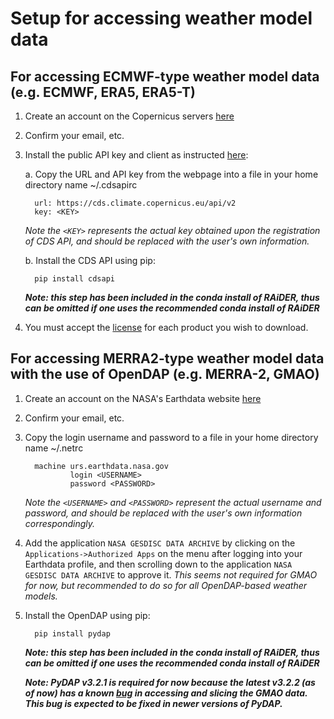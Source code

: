 # Setup for accessing weather model data

## For accessing ECMWF-type weather model data (e.g. ECMWF, ERA5, ERA5-T)

1. Create an account on the Copernicus servers [here](https://cds.climate.copernicus.eu/user)

2. Confirm your email, etc. 

3. Install the public API key and client as instructed [here](https://cds.climate.copernicus.eu/api-how-to): 

   a. Copy the URL and API key from the webpage into a file in your home directory name ~/.cdsapirc 
      
         url: https://cds.climate.copernicus.eu/api/v2
         key: <KEY>
      
      _Note the `<KEY>` represents the actual key obtained upon the registration of CDS API, and should be replaced with the user's own information._
      
   b. Install the CDS API using pip: 
   
         pip install cdsapi
   
   ___Note: this step has been included in the conda install of RAiDER, thus can be omitted if one uses the recommended conda install of RAiDER___
   
4. You must accept the [license](https://cds.climate.copernicus.eu/cdsapp/#!/terms/licence-to-use-copernicus-products) for each product you wish to download.

## For accessing MERRA2-type weather model data with the use of OpenDAP  (e.g. MERRA-2, GMAO)

1. Create an account on the NASA's Earthdata website [here](https://urs.earthdata.nasa.gov)

2. Confirm your email, etc. 

3. Copy the login username and password to a file in your home directory name ~/.netrc 
         
         machine urs.earthdata.nasa.gov
                 login <USERNAME>
                 password <PASSWORD>
                 
   _Note the `<USERNAME>` and `<PASSWORD>` represent the actual username and password, and should be replaced with the user's own information correspondingly._
   
4. Add the application `NASA GESDISC DATA ARCHIVE` by clicking on the `Applications->Authorized Apps` on the menu after logging into your Earthdata profile, and then scrolling down to the application `NASA GESDISC DATA ARCHIVE` to approve it. _This seems not required for GMAO for now, but recommended to do so for all OpenDAP-based weather models._

5. Install the OpenDAP using pip: 

         pip install pydap
      
   ___Note: this step has been included in the conda install of RAiDER, thus can be omitted if one uses the recommended conda install of RAiDER___
   
   ___Note: PyDAP v3.2.1 is required for now because the latest v3.2.2 (as of now) has a known [bug](https://colab.research.google.com/drive/1f_ss1Oa3VzgAOd_p8sgekdnLVE5NW6s5) in accessing and slicing the GMAO data. This bug is expected to be fixed in newer versions of PyDAP.___
